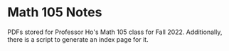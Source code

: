 # Math 105 Notes

PDFs stored for Professor Ho's Math 105 class for Fall 2022.
Additionally, there is a script to generate an index page for it.
